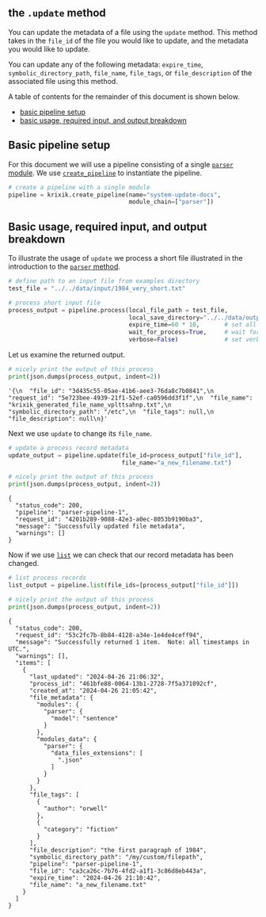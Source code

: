 ## the `.update` method

You can update the metadata of a file using the `update` method.  This method takes in the `file_id` of the file you would like to update, and the metadata you would like to update.  

You can update any of the following metadata: `expire_time`,  `symbolic_directory_path`, `file_name`, `file_tags`, or `file_description` of the associated file using this method.

A table of contents for the remainder of this document is shown below.

- [basic pipeline setup](#basic-pipeline-setup)
- [basic usage, required input, and output breakdown](#basic-usage,-required-input,-and-output-breakdown)

## Basic pipeline setup

For this document we will use a pipeline consisting of a single [`parser` module](modules/parser.md).  We use [`create_pipeline`](system/create_save_load.md) to instantiate the pipeline.


```python
# create a pipeline with a single module
pipeline = krixik.create_pipeline(name="system-update-docs",
                                  module_chain=["parser"])
```

## Basic usage, required input, and output breakdown

To illustrate the usage of `update` we process a short file illustrated in the introduction to the [`parser` method](modules/parser.md).


```python
# define path to an input file from examples directory
test_file = "../../data/input/1984_very_short.txt"

# process short input file
process_output = pipeline.process(local_file_path = test_file,
                                  local_save_directory="../../data/output", # save output repo data output subdir
                                  expire_time=60 * 10,       # set all process data to expire in 10 minutes
                                  wait_for_process=True,     # wait for process to complete before regaining ide
                                  verbose=False)             # set verbosity to False
```

Let us examine the returned output.


```python
# nicely print the output of this process
print(json.dumps(process_output, indent=2))
```


    '{\n  "file_id": "3d435c55-05ae-41b6-aee3-76da8c7b0841",\n  "request_id": "5e723bee-4939-21f1-52ef-ca0596dd3f1f",\n  "file_name": "krixik_generated_file_name_vplttsahnp.txt",\n  "symbolic_directory_path": "/etc",\n  "file_tags": null,\n  "file_description": null\n}'


Next we use `update` to change its `file_name`.


```python
# update a process record metadata
update_output = pipeline.update(file_id=process_output["file_id"],
                                file_name="a_new_filename.txt")

# nicely print the output of this process
print(json.dumps(process_output, indent=2))
```

    {
      "status_code": 200,
      "pipeline": "parser-pipeline-1",
      "request_id": "4201b289-9088-42e3-a0ec-8053b9190ba3",
      "message": "Successfully updated file metadata",
      "warnings": []
    }


Now if we use [`list`](system/list.md) we can check that our record metadata has been changed.


```python
# list process records
list_output = pipeline.list(file_ids=[process_output["file_id"]])

# nicely print the output of this process
print(json.dumps(process_output, indent=2))
```

    {
      "status_code": 200,
      "request_id": "53c2fc7b-8b84-4128-a34e-1e4de4ceff94",
      "message": "Successfully returned 1 item.  Note: all timestamps in UTC.",
      "warnings": [],
      "items": [
        {
          "last_updated": "2024-04-26 21:06:32",
          "process_id": "461bfe88-0064-13b1-2728-7f5a371092cf",
          "created_at": "2024-04-26 21:05:42",
          "file_metadata": {
            "modules": {
              "parser": {
                "model": "sentence"
              }
            },
            "modules_data": {
              "parser": {
                "data_files_extensions": [
                  ".json"
                ]
              }
            }
          },
          "file_tags": [
            {
              "author": "orwell"
            },
            {
              "category": "fiction"
            }
          ],
          "file_description": "the first paragraph of 1984",
          "symbolic_directory_path": "/my/custom/filepath",
          "pipeline": "parser-pipeline-1",
          "file_id": "ca3ca26c-7b76-4fd2-a1f1-3c86d8eb443a",
          "expire_time": "2024-04-26 21:10:42",
          "file_name": "a_new_filename.txt"
        }
      ]
    }

